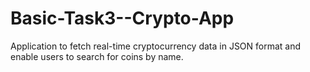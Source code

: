# Basic-Task3--Crypto-App
Application to fetch real-time cryptocurrency data in JSON format and enable users to search for coins by name.
